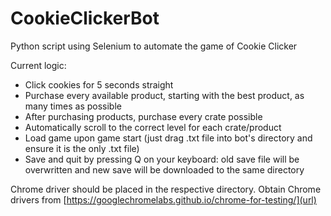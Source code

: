 # CookieClickerBot
Python script using Selenium to automate the game of Cookie Clicker

Current logic:
  - Click cookies for 5 seconds straight
  - Purchase every available product, starting with the best product, as many times as possible
  - After purchasing products, purchase every crate possible
  - Automatically scroll to the correct level for each crate/product
  - Load game upon game start (just drag .txt file into bot's directory and ensure it is the only .txt file)
  - Save and quit by pressing Q on your keyboard: old save file will be overwritten and new save will be downloaded to the same directory

Chrome driver should be placed in the respective directory.
Obtain Chrome drivers from [https://googlechromelabs.github.io/chrome-for-testing/](url)
